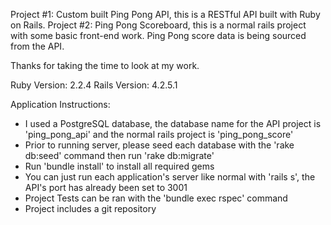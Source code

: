 Project #1:  Custom built Ping Pong API, this is a RESTful API built with Ruby on Rails.
Project #2:  Ping Pong Scoreboard, this is a normal rails project with some basic front-end work.  Ping Pong score data is being sourced from the API.

Thanks for taking the time to look at my work.

Ruby Version: 2.2.4
Rails Version: 4.2.5.1


Application Instructions:
* I used a PostgreSQL database, the database name for the API project is 'ping_pong_api' and the normal rails project is 'ping_pong_score'
* Prior to running server, please seed each database with the 'rake db:seed' command then run 'rake db:migrate'
* Run 'bundle install' to install all required gems
* You can just run each application's server like normal with 'rails s', the API's port has already been set to 3001
* Project Tests can be ran with the 'bundle exec rspec' command
* Project includes a git repository
